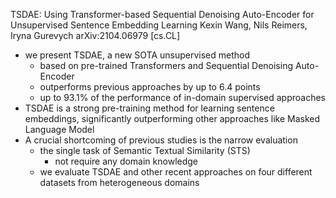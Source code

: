 TSDAE: Using Transformer-based Sequential Denoising Auto-Encoder 
  for Unsupervised Sentence Embedding Learning
Kexin Wang, Nils Reimers, Iryna Gurevych
arXiv:2104.06979 [cs.CL]

* we present TSDAE, a new SOTA unsupervised method
  * based on pre-trained Transformers and Sequential Denoising Auto-Encoder
  * outperforms previous approaches by up to 6.4 points
  * up to 93.1% of the performance of in-domain supervised approaches
* TSDAE is a strong pre-training method for learning sentence embeddings,
  significantly outperforming other approaches like Masked Language Model
* A crucial shortcoming of previous studies is the narrow evaluation
  * the single task of Semantic Textual Similarity (STS)
    * not require any domain knowledge
  * we evaluate TSDAE and other recent approaches on four different datasets
    from heterogeneous domains
